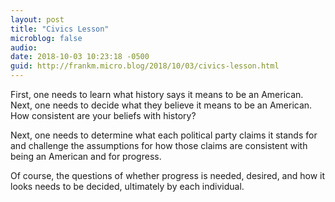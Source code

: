 ```yaml
---
layout: post
title: "Civics Lesson"
microblog: false
audio: 
date: 2018-10-03 10:23:18 -0500
guid: http://frankm.micro.blog/2018/10/03/civics-lesson.html
---
```

<p>First, one needs to learn what history says it means to be an American. Next, one needs to decide what they believe it means to be an American. How consistent are your beliefs with history?</p>
<p>
  Next, one needs to determine what each political party claims it stands for and challenge the assumptions for how those claims are consistent with being an American and for progress. 
  <br />
</p>
<p>
  Of course, the questions of whether progress is needed, desired, and how it looks needs to be decided, ultimately by each individual. 
  <br />
</p>
